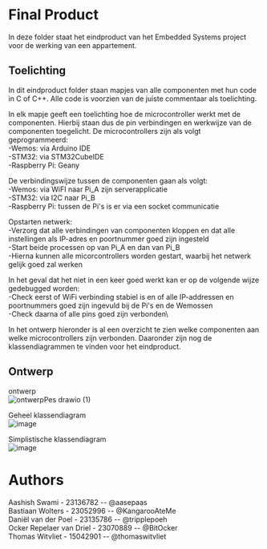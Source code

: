 # Final Product

In deze folder staat het eindproduct van het Embedded Systems project voor de werking van een appartement.
## Toelichting
In dit eindproduct folder staan mapjes van alle componenten met hun code in C of C++. Alle code is voorzien van de juiste commentaar als toelichting.


In elk mapje geeft een toelichting hoe de microcontroller werkt met de componenten. Hierbij staan dus de pin verbindingen en werkwijze van de componenten toegelicht. De microcontrollers zijn als volgt geprogrammeerd:\
-Wemos: via Arduino IDE\
-STM32: via STM32CubeIDE\
-Raspberry Pi: Geany

De verbindingswijze tussen de componenten gaan als volgt:\
-Wemos: via WiFI naar Pi_A zijn serverapplicatie\
-STM32: via I2C naar Pi_B\
-Raspberry Pi: tussen de Pi's is er via een socket communicatie

Opstarten netwerk:\
-Verzorg dat alle verbindingen van componenten kloppen en dat alle instellingen als IP-adres en poortnummer goed zijn ingesteld\
-Start beide processen op van Pi_A en dan van Pi_B\
-Hierna kunnen alle micorcontrollers worden gestart, waarbij het netwerk gelijk goed zal werken

In het geval dat het niet in een keer goed werkt kan er op de volgende wijze gedebugged worden:\
-Check eerst of WiFi verbinding stabiel is en of alle IP-addressen en poortnummers goed zijn ingevuld bij de Pi's en de Wemossen\
-Check daarna of alle pins goed zijn verbonden\


In het ontwerp hieronder is al een overzicht te zien welke componenten aan welke microcontrollers zijn verbonden. Daaronder zijn nog de klassendiagrammen te vinden voor het eindproduct.

## Ontwerp
ontwerp \
![ontwerpPes drawio (1)](https://github.com/user-attachments/assets/55c98f5d-7a96-45fe-adb3-b6812ef53c6c)


Geheel klassendiagram \
![image](https://github.com/user-attachments/assets/6a0dc9fe-b980-4308-b641-ec8e1042027e)

Simplistische klassendiagram \
![image](https://github.com/user-attachments/assets/a0dd0d7b-f333-4c67-96d1-ffc5b0f66a43)


# Authors
Aashish Swami - 23136782 -- @aasepaas \
Bastiaan Wolters - 23052996 -- @KangarooAteMe \
Daniël van der Poel - 23135786 -- @tripplepoeh \
Ocker Repelaer van Driel - 23070889 -- @BitOcker\
Thomas Witvliet - 15042901 -- @thomaswitvliet

